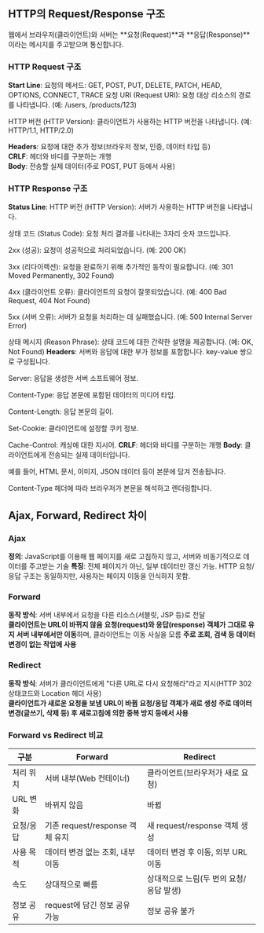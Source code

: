 ## HTTP의 Request/Response 구조

웹에서 브라우저(클라이언트)와 서버는 **요청(Request)**과 **응답(Response)**이라는 메시지를 주고받으며 통신합니다.

### HTTP Request 구조

 **Start Line**: 
요청의 메서드: GET, POST, PUT, DELETE, PATCH, HEAD, OPTIONS, CONNECT, TRACE 
요청 URI (Request URI): 요청 대상 리소스의 경로를 나타냅니다. (예: /users, /products/123)

HTTP 버전 (HTTP Version): 클라이언트가 사용하는 HTTP 버전을 나타냅니다. (예: HTTP/1.1, HTTP/2.0)

 **Headers**: 요청에 대한 추가 정보(브라우저 정보, 인증, 데이터 타입 등) <br />
 **CRLF**: 헤더와 바디를 구분하는 개행<br />
 **Body**: 전송할 실제 데이터(주로 POST, PUT 등에서 사용)

### HTTP Response 구조

 **Status Line**: HTTP 버전 (HTTP Version): 서버가 사용하는 HTTP 버전을 나타냅니다.

상태 코드 (Status Code): 요청 처리 결과를 나타내는 3자리 숫자 코드입니다.

2xx (성공): 요청이 성공적으로 처리되었습니다. (예: 200 OK)

3xx (리다이렉션): 요청을 완료하기 위해 추가적인 동작이 필요합니다. (예: 301 Moved Permanently, 302 Found)

4xx (클라이언트 오류): 클라이언트의 요청이 잘못되었습니다. (예: 400 Bad Request, 404 Not Found)

5xx (서버 오류): 서버가 요청을 처리하는 데 실패했습니다. (예: 500 Internal Server Error)

상태 메시지 (Reason Phrase): 상태 코드에 대한 간략한 설명을 제공합니다. (예: OK, Not Found)
 **Headers**: 서버와 응답에 대한 부가 정보를 포함합니다. key-value 쌍으로 구성됩니다.

Server: 응답을 생성한 서버 소프트웨어 정보.

Content-Type: 응답 본문에 포함된 데이터의 미디어 타입.

Content-Length: 응답 본문의 길이.

Set-Cookie: 클라이언트에 설정할 쿠키 정보.

Cache-Control: 캐싱에 대한 지시어.
 **CRLF**: 헤더와 바디를 구분하는 개행
 **Body**: 클라이언트에게 전송되는 실제 데이터입니다.

예를 들어, HTML 문서, 이미지, JSON 데이터 등이 본문에 담겨 전송됩니다.

Content-Type 헤더에 따라 브라우저가 본문을 해석하고 렌더링합니다.

## Ajax, Forward, Redirect 차이

### Ajax

 **정의**: JavaScript를 이용해 웹 페이지를 새로 고침하지 않고, 서버와 비동기적으로 데이터를 주고받는 기술
 **특징**: 전체 페이지가 아닌, 일부 데이터만 갱신 가능. HTTP 요청/응답 구조는 동일하지만, 사용자는 페이지 이동을 인식하지 못함.

### Forward

 **동작 방식**: 서버 내부에서 요청을 다른 리소스(서블릿, JSP 등)로 전달  
   **클라이언트는 URL이 바뀌지 않음**
   **요청(request)와 응답(response) 객체가 그대로 유지**
   **서버 내부에서만 이동**하며, 클라이언트는 이동 사실을 모름
   **주로 조회, 검색 등 데이터 변경이 없는 작업에 사용**

### Redirect

 **동작 방식**: 서버가 클라이언트에게 "다른 URL로 다시 요청해라"라고 지시(HTTP 302 상태코드와 Location 헤더 사용)  
   **클라이언트가 새로운 요청을 보냄**
   **URL이 바뀜**
   **요청/응답 객체가 새로 생성**
   **주로 데이터 변경(글쓰기, 삭제 등) 후 새로고침에 의한 중복 방지 등에서 사용**

### Forward vs Redirect 비교

| 구분        | Forward                                      | Redirect                                      |
|-------------|----------------------------------------------|-----------------------------------------------|
| 처리 위치   | 서버 내부(Web 컨테이너)                      | 클라이언트(브라우저가 새로 요청)              |
| URL 변화    | 바뀌지 않음                                  | 바뀜                                          |
| 요청/응답   | 기존 request/response 객체 유지               | 새 request/response 객체 생성                 |
| 사용 목적   | 데이터 변경 없는 조회, 내부 이동               | 데이터 변경 후 이동, 외부 URL 이동            |
| 속도        | 상대적으로 빠름                              | 상대적으로 느림(두 번의 요청/응답 발생)       |
| 정보 공유   | request에 담긴 정보 공유 가능                 | 정보 공유 불가                                |

